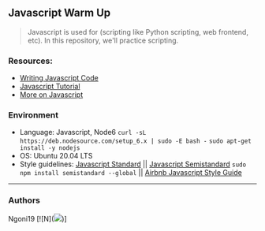 ## Javascript Warm Up
> Javascript is used for (scripting like Python scripting, web frontend, etc). In this repository, we'll practice scripting.

### Resources:
* [Writing Javascript Code](https://developer.mozilla.org/en-US/docs/Learn/Getting_started_with_the_web/JavaScript_basics)
* [Javascript Tutorial](https://www.youtube.com/watch?v=vZBCTc9zHtI&ab_channel=LearnCode.academy)
* [More on Javascript](https://www.youtube.com/watch?v=sjyJBL5fkp8&ab_channel=FunFunFunction)

### Environment
* Language: Javascript, Node6 ```curl -sL https://deb.nodesource.com/setup_6.x | sudo -E bash -``` ```sudo apt-get install -y nodejs```
* OS: Ubuntu 20.04 LTS
* Style guidelines: [Javascript Standard](https://standardjs.com/rules.html) || [Javascript Semistandard](https://github.com/Flet/semistandard) ```sudo npm install semistandard --global``` || [Airbnb Javascript Style Guide](https://github.com/airbnb/javascript)

---
### Authors
Ngoni19 [![N](<a href = "https://wa.me/+263776264077"><img src="https://img.icons8.com/fluent/48/000000/whatsapp.png"></a>)]